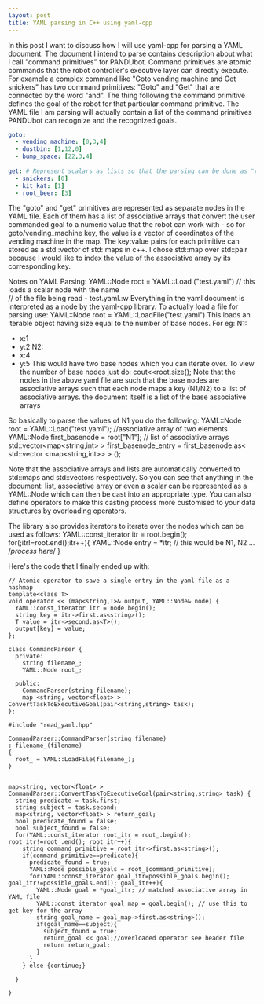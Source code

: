 ```yaml
---
layout: post
title: YAML parsing in C++ using yaml-cpp
---
```



In this post I want to discuss how I will use yaml-cpp for parsing a YAML document.
The document I intend to parse contains description about what I call "command 
primitives" for PANDUbot. Command primitives are atomic commands that the robot
controller's executive layer can directly execute. For example a complex command
like "Goto vending machine and Get snickers" has two command primitives: "Goto"
and "Get" that are connected by the word "and". The thing following the command
primitive defines the goal of the robot for that particular command primitive. 
The YAML file I am parsing will actually contain a list of the command primitives
PANDUbot can recognize and the recognized goals.

```YAML
goto:
  - vending_machine: [0,3,4]
  - dustbin: [1,12,0]
  - bump_space: [22,3,4]
    
get: # Represent scalars as lists so that the parsing can be done as "vector"
  - snickers: [0]
  - kit_kat: [1]
  - root_beer: [3]
```

The "goto" and "get" primitives are represented as separate nodes in the YAML file.
Each of them has a list of associative arrays that convert the user commanded goal
to a numeric value that the robot can work with - so for goto/vending_machine key,
the value is a vector of coordinates of the vending machine in the map. 
The key:value pairs for each primitive can stored as a std::vector of std::maps 
in c++. I chose std::map over std::pair because I would like to index the value 
of the associative array by its corresponding key. 

Notes on YAML Parsing:
  YAML::Node root = YAML::Load ("test.yaml") // this loads a scalar node with the name  
                                        // of the file being read - test.yaml.:w
Everything in the yaml document is interpreted as a node by the yaml-cpp library.
To actually load a file for parsing use:
  YAML::Node root = YAML::LoadFile("test.yaml")
This loads an iterable object having size equal to the number of base nodes. For eg:
N1:
  - x:1
  - y:2
N2: 
  - x:4
  - y:5
This would have two base nodes which you can iterate over.
To view the number of base nodes just do:
  cout<<root.size();
Note that the nodes in the above yaml file are such that the base nodes are associative 
arrays such that each node maps a key (N1/N2) to a list of associative arrays. the
document itself is a list of the base associative arrays

So basically to parse the values of N1 you do the following:
  YAML::Node root = YAML::Load("test.yaml"); //associative array of two elements
  YAML::Node first_basenode = root["N1"]; // list of associative arrays
  std::vector<map<string,int> > first_basenode_entry = first_basenode.as< std::vector <map<string,int>> > ();

Note that the associative arrays and lists are automatically converted to std::maps
and std::vectors respectively. So you can see that anything in the document: list,
associative array or even a scalar can be represented as a YAML::Node which can 
then be cast into an appropriate type. You can also define operators to make this
casting process more customised to your data structures by overloading operators.

The library also provides iterators to iterate over the nodes which can be used 
as follows:
  YAML::const_iterator itr = root.begin();
  for(;itr!=root.end();itr++){
    YAML::Node entry =  *itr; // this  would be N1, N2 ...
    /*process here*/
  }

Here's the code that I finally ended up with:

```
// Atomic operator to save a single entry in the yaml file as a hashmap 
template<class T>
void operator << (map<string,T>& output, YAML::Node& node) {
  YAML::const_iterator itr = node.begin();
  string key = itr->first.as<string>();
  T value = itr->second.as<T>();
  output[key] = value;
};

class CommandParser {
  private:
    string filename_;
    YAML::Node root_;
  
  public: 
    CommandParser(string filename);
    map <string, vector<float> > ConvertTaskToExecutiveGoal(pair<string,string> task); 
};

```

```
#include "read_yaml.hpp"

CommandParser::CommandParser(string filename)
: filename_(filename) 
{ 
  root_ = YAML::LoadFile(filename_);
}


map<string, vector<float> > CommandParser::ConvertTaskToExecutiveGoal(pair<string,string> task) {
  string predicate = task.first;
  string subject = task.second;
  map<string, vector<float> > return_goal;
  bool predicate_found = false;
  bool subject_found = false;
  for(YAML::const_iterator root_itr = root_.begin(); root_itr!=root_.end(); root_itr++){
    string command_primitive = root_itr->first.as<string>();
    if(command_primitive==predicate){
      predicate_found = true;
      YAML::Node possible_goals = root_[command_primitive];
      for(YAML::const_iterator goal_itr=possible_goals.begin(); goal_itr!=possible_goals.end(); goal_itr++){
        YAML::Node goal = *goal_itr; // matched associative array in YAML file
        YAML::const_iterator goal_map = goal.begin(); // use this to get key for the array 
        string goal_name = goal_map->first.as<string>();
        if(goal_name==subject){
          subject_found = true;
          return_goal << goal;//overloaded operator see header file
          return return_goal;
        }
      }
    } else {continue;}
  
  }
  
}
```


